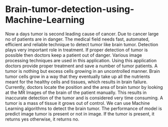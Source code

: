 # Brain-tumor-detection-using-Machine-Learning

Now a days tumor is second leading cause of cancer. Due to cancer large no of patients are in danger. The medical field needs fast, automated, efficient and reliable technique to detect tumor like brain tumor. Detection plays very important role in treatment. If proper detection of tumor is possible then doctors keep a patient out of danger. Various image processing techniques are used in this application. Using this application doctors provide proper treatment and save a number of tumor patients. A tumor is nothing but excess cells growing in an uncontrolled manner. Brain tumor cells grow in a way that they eventually take up all the nutrients meant for the healthy cells and tissues, which results in brain failure. Currently, doctors locate the position and the area of brain tumor by looking at the MR Images of the brain of the patient manually. This results in inaccurate detection of the tumor and is considered very time consuming. A tumor is a mass of tissue it grows out of control. We can use Machine Learning algorithms to detect the brain tumor. The performance of model is predict image tumor is present or not in image. If the tumor is present, it returns yes otherwise, it returns no. 
